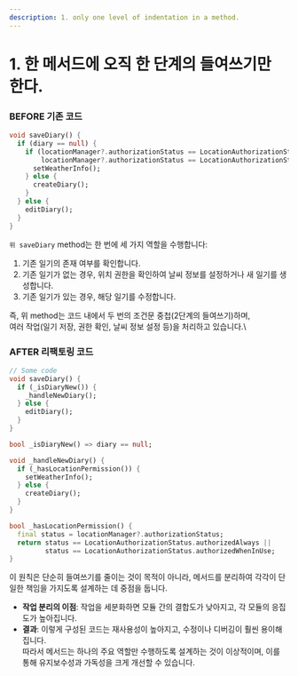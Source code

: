 ```yaml
---
description: 1. only one level of indentation in a method.
---
```


# 1.  한 메서드에 오직 한 단계의 들여쓰기만 한다.

### **BEFORE 기존 코드**

```dart
void saveDiary() {
  if (diary == null) {
    if (locationManager?.authorizationStatus == LocationAuthorizationStatus.authorizedAlways ||
        locationManager?.authorizationStatus == LocationAuthorizationStatus.authorizedWhenInUse) {
      setWeatherInfo();
    } else {
      createDiary();
    }
  } else {
    editDiary();
  }
}
```

`위 saveDiary` method는 한 번에 세 가지 역할을 수행합니다:

1. 기존 일기의 존재 여부를 확인합니다.
2. 기존 일기가 없는 경우, 위치 권한을 확인하여 날씨 정보를 설정하거나 새 일기를 생성합니다.
3. 기존 일기가 있는 경우, 해당 일기를 수정합니다.

즉, 위 method는 코드 내에서 두 번의 조건문 중첩(2단계의 들여쓰기)하며, \
여러 작업(일기 저장, 권한 확인, 날씨 정보 설정 등)을 처리하고 있습니다.\


### **AFTER 리팩토링 코드**

```dart
// Some code
void saveDiary() {
  if (_isDiaryNew()) {
    _handleNewDiary();
  } else {
    editDiary();
  }
}

bool _isDiaryNew() => diary == null;

void _handleNewDiary() {
  if (_hasLocationPermission()) {
    setWeatherInfo();
  } else {
    createDiary();
  }
}

bool _hasLocationPermission() {
  final status = locationManager?.authorizationStatus;
  return status == LocationAuthorizationStatus.authorizedAlways ||
         status == LocationAuthorizationStatus.authorizedWhenInUse;
}
```

이 원칙은 단순히 들여쓰기를 줄이는 것이 목적이 아니라, 메서드를 분리하여 각각이 단일한 책임을 가지도록 설계하는 데 중점을 둡니다.

* **작업 분리의 이점**: 작업을 세분화하면 모듈 간의 결합도가 낮아지고, 각 모듈의 응집도가 높아집니다.
* **결과**: 이렇게 구성된 코드는 재사용성이 높아지고, 수정이나 디버깅이 훨씬 용이해집니다.\
  따라서 메서드는 하나의 주요 역할만 수행하도록 설계하는 것이 이상적이며, 이를 통해 유지보수성과 가독성을 크게 개선할 수 있습니다.
